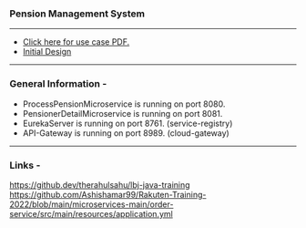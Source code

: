 ### Pension Management System

<hr />

<ul>
	<li>
		<a href="Resources/Project-2.pdf">Click here for use case PDF.</a>
	</li>
	<li>
		<a href="Resources/Pension Management System Plan.pdf">Initial Design</a>
	</li>
</ul>

<hr />

### General Information -
<ul>
	<li>
		ProcessPensionMicroservice is running on port 8080.
	</li>
	<li>
		PensionerDetailMicroservice is running on port 8081.
	</li>
	<li>
		EurekaServer is running on port 8761. (service-registry)
	</li>
	<li>
		API-Gateway is running on port 8989. (cloud-gateway)
	</li>
</ul>

<hr />

### Links - 
https://github.dev/therahulsahu/lbj-java-training
<br />
https://github.com/Ashishamar99/Rakuten-Training-2022/blob/main/microservices-main/order-service/src/main/resources/application.yml
<br />